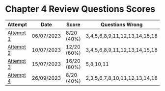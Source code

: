 # Chapter 4 Review Questions Scores

| Attempt| Date | Score | Questions Wrong |
| -------|----- |------| ----------------|
| [Attempt 1](/src/review_questions/chapter_4/attempt_1/) | 06/07/2023 | 8/20 (40%) | 3,4,5,6,8,9,11,12,13,14,15,18 |
| [Attempt 2](/src/review_questions/chapter_4/attempt_1/) | 10/07/2023 | 12/20 (60%) | 3,4,5,6,8,9,11,12,13,14,15,18 |
| [Attempt 3](/src/review_questions/chapter_4/attempt_3/) | 15/07/2023 | 16/20 (80%) | 5,8,10,11 |
| [Attempt 4](/src/review_questions/chapter_4/attempt_3/) | 26/09/2023 | 8/20  (40%) | 2,3,5,6,7,8,10,11,12,13,14,18 |
